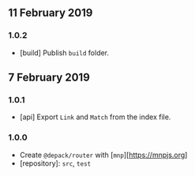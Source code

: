 ## 11 February 2019

### 1.0.2

- [build] Publish `build` folder.

## 7 February 2019

### 1.0.1

- [api] Export `Link` and `Match` from the index file.

### 1.0.0

- Create `@depack/router` with [`mnp`][https://mnpjs.org]
- [repository]: `src`, `test`

